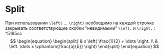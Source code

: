 # Split
При использовании `\left(`  ... `\right)` необходимо на каждой строчке закрывать соответствующие скобки "невидимыми" `\left.`  и `\right.` : ^5185cc
$$
\begin{equation}
\begin{split}
    & x \left( \frac{1}{2} + \dots
    \right. \\
    & \left.
    \dots x  \vphantom{\frac{a}{b}} \right)
\end{split}    
\end{equation}
$$
